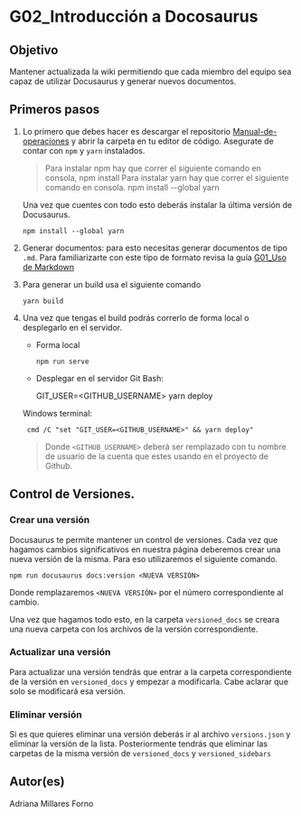 # G02_Introducción a Docosaurus

## Objetivo
Mantener actualizada la wiki permitiendo que cada miembro del equipo sea capaz de utilizar Docusaurus y generar nuevos documentos.

## Primeros pasos 
1.  Lo primero que debes hacer es descargar el repositorio [Manual-de-operaciones](https://github.com/Ace-Software-Development/Manual-de-Operaciones/tree/main/docs) y abrir la carpeta en tu editor de código. Asegurate de contar con `npm` y `yarn` instalados.
    > Para instalar npm hay que correr el siguiente comando en consola,
        npm install 
    > Para instalar yarn hay que correr el siguiente comando en consola. 
        npm install --global yarn 

    Una vez que cuentes con todo esto deberás instalar la última versión de Docusaurus.
    ```
    npm install --global yarn
    ```

2. Generar documentos: para esto necesitas generar documentos de tipo `.md`. Para familiarizarte con este tipo de formato revisa la guía [G01_Uso de Markdown](G01_Uso%20Markdown.md) 

3. Para generar un build usa el siguiente comando 
    ```
    yarn build
    ```

4. Una vez que tengas el build podrás correrlo de forma local o desplegarlo en el servidor.
    * Forma local
        ```
        npm run serve
        ```
    * Desplegar en el servidor
    Git Bash: 
        
        GIT_USER=<GITHUB_USERNAME> yarn deploy
        
    Windows terminal: 
        
        cmd /C "set "GIT_USER=<GITHUB_USERNAME>" && yarn deploy"
        
    > Donde `<GITHUB_USERNAME>` deberá ser remplazado con tu nombre de usuario de la cuenta que estes usando en el proyecto de Github.

## Control de Versiones.
### Crear una versión 
Docusaurus te permite mantener un control de versiones. Cada vez que hagamos cambios significativos en nuestra página deberemos crear una nueva versión de la misma. Para eso utilizaremos el siguiente comando.

    npm run docusaurus docs:version <NUEVA VERSIÓN> 

Donde remplazaremos `<NUEVA VERSIÓN>` por el número correspondiente al cambio.  

Una vez que hagamos todo esto, en la carpeta `versioned_docs` se creara una nueva carpeta con los archivos de la versión correspondiente. 

### Actualizar una versión
Para actualizar una versión tendrás que entrar a la carpeta correspondiente de la versión en `versioned_docs` y empezar a modificarla. Cabe aclarar que solo se modificará esa versión.

### Eliminar versión
Si es que quieres eliminar una versión deberás ir al archivo `versions.json` y eliminar la versión de la lista. Posteriormente tendrás que eliminar las carpetas de la misma versión de `versioned_docs` y `versioned_sidebars`

## Autor(es)
Adriana Millares Forno